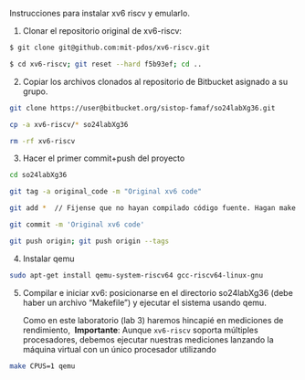 Instrucciones para instalar xv6 riscv y emularlo.

1. Clonar el repositorio original de xv6-riscv:

```bash
$ git clone git@github.com:mit-pdos/xv6-riscv.git

$ cd xv6-riscv; git reset --hard f5b93ef; cd ..
```

2. Copiar los archivos clonados al repositorio de Bitbucket asignado a su grupo.

```bash
git clone https://user@bitbucket.org/sistop-famaf/so24labXg36.git

cp -a xv6-riscv/* so24labXg36

rm -rf xv6-riscv
```

3. Hacer el primer commit+push del proyecto

```bash
cd so24labXg36

git tag -a original_code -m "Original xv6 code"

git add *  // Fijense que no hayan compilado código fuente. Hagan make clean

git commit -m 'Original xv6 code'

git push origin; git push origin --tags
```

4. Instalar qemu

```bash
sudo apt-get install qemu-system-riscv64 gcc-riscv64-linux-gnu
```

5. Compilar e iniciar xv6: posicionarse en el directorio so24labXg36 (debe haber un archivo “Makefile”) y ejecutar el sistema usando qemu. 
   
   Como en este laboratorio (lab 3) haremos hincapié en mediciones de rendimiento, 
   **Importante**: Aunque `xv6-riscv` soporta múltiples procesadores, debemos ejecutar nuestras mediciones lanzando la máquina virtual con un único procesador utilizando

```bash
make CPUS=1 qemu
```